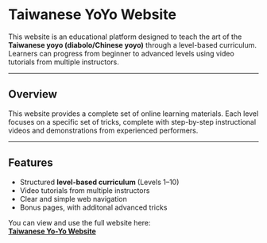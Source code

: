 # Taiwanese YoYo Website 

This website is an educational platform designed to teach the art of the **Taiwanese yoyo (diabolo/Chinese yoyo)** through a level-based curriculum.  
Learners can progress from beginner to advanced levels using video tutorials from multiple instructors.

---

## Overview
This website provides a complete set of online learning materials.
Each level focuses on a specific set of tricks, complete with step-by-step instructional videos and demonstrations from experienced performers.

---

## Features
- Structured **level-based curriculum** (Levels 1–10)  
- Video tutorials from multiple instructors  
- Clear and simple web navigation  
- Bonus pages, with additonal advanced tricks

You can view and use the full website here:  
 **[Taiwanese Yo-Yo Website](https://joseph-lai21.github.io/TaiwaneseYoYoWebsite/index.html)**  
